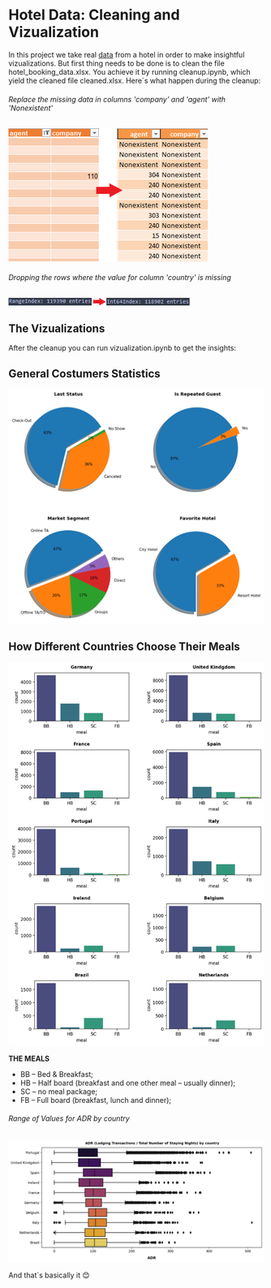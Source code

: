 # Hotel Data: Cleaning and Vizualization

In this project we take real [data](https://www.kaggle.com/jessemostipak/hotel-booking-demand) from a hotel in order to make insightful vizualizations.
But first thing needs to be done is to clean the file hotel_booking_data.xlsx. You achieve it by running cleanup.ipynb, which yield the cleaned file cleaned.xlsx. Here´s what happen during the cleanup:

###### Replace the missing data in columns 'company' and 'agent' with 'Nonexistent'

![q1](https://github.com/Rodrigo663/hotel-data/blob/main/assets/change.png)

###### Dropping the rows where the value for column 'country' is missing

![q1](https://github.com/Rodrigo663/hotel-data/blob/main/assets/change2.png)

## The Vizualizations

After the cleanup you can run vizualization.ipynb to get the insights:

## General Costumers Statistics 


![pie_chart](https://github.com/Rodrigo663/hotel-data/blob/main/figures/pie_chart.png)


## How Different Countries Choose Their Meals


![count_plot](https://github.com/Rodrigo663/hotel-data/blob/main/figures/count_plot.png)


**THE MEALS**

- BB – Bed & Breakfast;
- HB – Half board (breakfast and one other meal – usually dinner);
- SC – no meal package;
- FB – Full board (breakfast, lunch and dinner);



###### Range of Values for ADR by country


![box_plot](https://github.com/Rodrigo663/hotel-data/blob/main/figures/box_plot.png)


And that´s basically it 😊
